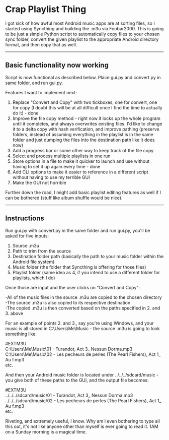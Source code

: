 # Crap Playlist Thing

I got sick of how awful most Android music apps are at sorting files, so I started using Syncthing and building the .m3u via Foobar2000. This is going to be just a simple Python script to automatically copy files to your chosen sync folder, convert the given playlist to the appropriate Android directory format, and then copy that as well. 

---

## Basic functionality now working

Script is now functional as described below. Place gui.py and convert.py in same folder, and run gui.py.

Features I want to implement next:
1. Replace "Convert and Copy" with two tickboxes, one for convert, one for copy (I doubt this will be at all difficult once I find the time to actually do it)  - done
2. Improve the file copy method - right now it locks up the whole program until it completes, and always overwrites existing files. I'd like to change it to a delta copy with hash verification, and improve pathing (preserve folders, instead of assuming everything in the playlist is in the same folder and just dumping the files into the destination path like it does now)  
3. Add a progress bar or some other way to keep track of the file copy  
4. Select and process multiple playlists in one run  
5. Store options in a file to make it quicker to launch and use without having to set it up again every time  - done
6. Add CLI options to make it easier to reference in a different script without having to use my terrible GUI  
7. Make the GUI not horrible  

Further down the road, I might add basic playlist editing features as well if I can be bothered (stuff like album shuffle would be nice).

---

## Instructions

Run gui.py with convert.py in the same folder and run gui.py, you'll be asked for five inputs:

1. Source .m3u
2. Path to trim from the source
3. Destination folder path (basically the path to your music folder within the Android file system)
4. Music folder (the folder that Syncthing is offering for those files)
5. Playlist folder (same idea as 4, if you intend to use a different folder for playlists, which I do)

Once those are input and the user clicks on "Convert and Copy":

-All of the music files in the source .m3u are copied to the chosen directory  
-The source .m3u is also copied to its respective destination  
-The copied .m3u is then converted based on the paths specified in 2. and 3. above  

For an example of points 2. and 3., say you're using Windows, and your music is all stored in C:\Users\Me\Music - the source .m3u is going to look something like:

#EXTM3U  
C:\Users\Me\Music\01 - Turandot, Act 3_ Nessun Dorma.mp3  
C:\Users\Me\Music\02 - Les pecheurs de perles (The Pearl Fishers), Act 1_ Au f.mp3  
etc.

And then your Android music folder is located under ../../../sdcard/music - you give both of these paths to the GUI, and the output file becomes:

#EXTM3U  
../../../sdcard/music/01 - Turandot, Act 3_ Nessun Dorma.mp3  
../../../sdcard/music/02 - Les pecheurs de perles (The Pearl Fishers), Act 1_ Au f.mp3  
etc.

Riveting, and extremely useful, I know. Why am I even bothering to type all this out, it's not like anyone other than myself is ever going to read it. 1AM on a Sunday morning is a magical time. 

